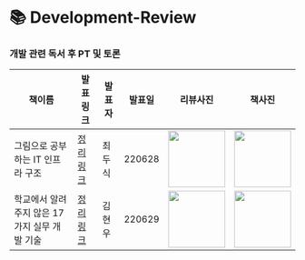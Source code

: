 # 📚 Development-Review

### 개발 관련 독서 후 PT 및 토론 

| 책이름                                       | 발표 링크                 | 발표자 | 발표일 | 리뷰사진                        | 책사진 |
| ------------------------------------------- | ------------------------ | ------ | ------ | ----------------------------- | ------------------------ |
| 그림으로 공부하는 IT 인프라 구조 | [정리 링크](https://doosicee.tistory.com/entry/%EA%B7%B8%EB%A6%BC%EC%9C%BC%EB%A1%9C-%EA%B3%B5%EB%B6%80%ED%95%98%EB%8A%94-IT-%EC%9D%B8%ED%94%84%EB%9D%BC-%EA%B5%AC%EC%A1%B0%EC%A0%95%EB%A6%AC) | 최두식 | 220628 | <img src="https://user-images.githubusercontent.com/82255957/174920350-f5ee5b7f-4cac-4af4-8dc8-4f2168c4294b.png" width="100" height="100"/> | <img src="https://blog.kakaocdn.net/dn/bCcUAH/btrFf3bvipV/mMJNgegZWuwVCv4oAW6B80/img.png" width="100" height="100"/>
| 학교에서 알려주지 않은 17가지 실무 개발 기술 | [정리 링크](https://rudtjs49.tistory.com/entry/%ED%95%99%EA%B5%90%EC%97%90%EC%84%9C-%EC%95%8C%EB%A0%A4%EC%A3%BC%EC%A7%80-%EC%95%8A%EB%8A%94-17%EA%B0%80%EC%A7%80-%EC%8B%A4%EB%AC%B4-%EA%B0%9C%EB%B0%9C-%EA%B8%B0%EC%88%A0-%EC%B1%85-%EB%A6%AC%EB%B7%B0) | 김현우 | 220629 | <img src="https://user-images.githubusercontent.com/82255957/174920350-f5ee5b7f-4cac-4af4-8dc8-4f2168c4294b.png" width="100" height="100"/> | <img src="[https://img1.daumcdn.net/thumb/R1280x0/?scode=mtistory2&fname=https%3A%2F%2Fblog.kakaocdn.net%2Fdn%2FpXd3y%2FbtrFTNAEoLr%2FND4yauDkKcENlsWCSHxmA1%2Fimg.jpg](https://ifh.cc/g/GpMltr.jpg)" width="100" height="100"/>
